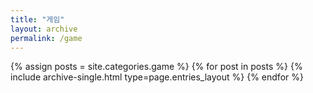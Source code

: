 ```yaml
---
title: "게임"
layout: archive
permalink: /game
---
```


{% assign posts = site.categories.game %}
{% for post in posts %} {% include archive-single.html type=page.entries_layout %} {% endfor %}

